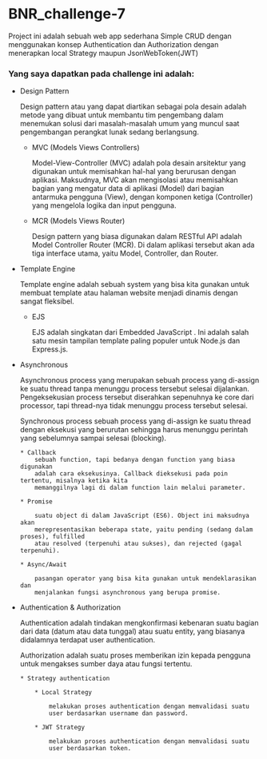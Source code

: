 # BNR_challenge-7
Project ini adalah sebuah web app sederhana Simple CRUD dengan menggunakan konsep Authentication dan Authorization dengan menerapkan local Strategy maupun JsonWebToken(JWT)

### Yang saya dapatkan pada challenge ini adalah:
* Design Pattern

    Design pattern atau yang dapat diartikan sebagai pola desain adalah metode yang dibuat untuk membantu tim pengembang dalam menemukan solusi dari masalah-masalah umum yang muncul saat pengembangan perangkat lunak sedang berlangsung.
    
    * MVC (Models Views Controllers)
    
        Model-View-Controller (MVC) adalah pola desain arsitektur yang
        digunakan untuk memisahkan hal-hal yang berurusan dengan
        aplikasi. Maksudnya, MVC akan mengisolasi atau memisahkan
        bagian yang mengatur data di aplikasi (Model) dari bagian
        antarmuka pengguna (View), dengan komponen ketiga
        (Controller) yang mengelola logika dan input pengguna.
    
    * MCR (Models Views Router)
    
        Design pattern yang biasa digunakan dalam RESTful API
        adalah Model Controller Router (MCR). Di dalam aplikasi
        tersebut akan ada tiga interface utama, yaitu Model,
        Controller, dan Router.
        
* Template Engine

    Template engine adalah sebuah system yang bisa kita gunakan untuk membuat template atau halaman website menjadi dinamis dengan sangat fleksibel.
    
    * EJS
    
        EJS adalah singkatan dari Embedded JavaScript . Ini adalah salah satu mesin tampilan template paling populer untuk Node.js dan Express.js.
    
* Asynchronous

    Asynchronous process yang merupakan
    sebuah process yang di-assign ke suatu thread tanpa menunggu process
    tersebut selesai dijalankan. Pengeksekusian process tersebut diserahkan
    sepenuhnya ke core dari processor, tapi thread-nya tidak menunggu process
    tersebut selesai.
    
    Synchronous process sebuah process yang di-assign ke suatu thread dengan
    eksekusi yang berurutan sehingga harus menunggu perintah yang sebelumnya
    sampai selesai (blocking).
    
      * Callback
          sebuah function, tapi bedanya dengan function yang biasa digunakan
          adalah cara eksekusinya. Callback dieksekusi pada poin tertentu, misalnya ketika kita
          memanggilnya lagi di dalam function lain melalui parameter.
      
      * Promise   
      
          suatu object di dalam JavaScript (ES6). Object ini maksudnya akan
          merepresentasikan beberapa state, yaitu pending (sedang dalam proses), fulfilled
          atau resolved (terpenuhi atau sukses), dan rejected (gagal terpenuhi).
          
      * Async/Await
      
          pasangan operator yang bisa kita gunakan untuk mendeklarasikan dan
          menjalankan fungsi asynchronous yang berupa promise.
    
* Authentication & Authorization

    Authentication adalah tindakan mengkonfirmasi kebenaran suatu bagian dari data
    (datum atau data tunggal) atau suatu entity, yang biasanya didalamnya
    terdapat user authentication.    

    Authorization adalah suatu proses memberikan izin kepada pengguna untuk
    mengakses sumber daya atau fungsi tertentu.
        
      * Strategy authentication
      
          * Local Strategy
              
              melakukan proses authentication dengan memvalidasi suatu
              user berdasarkan username dan password.
                
          * JWT Strategy
              
              melakukan proses authentication dengan memvalidasi suatu
              user berdasarkan token.  
   
    
    
    
